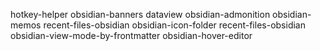 hotkey-helper
obsidian-banners
dataview
obsidian-admonition
obsidian-memos
recent-files-obsidian
obsidian-icon-folder
recent-files-obsidian
obsidian-view-mode-by-frontmatter
obsidian-hover-editor